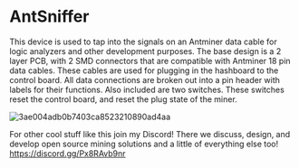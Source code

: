 # AntSniffer
This device is used to tap into the signals on an Antminer data cable for logic analyzers and other development purposes.
The base design is a 2 layer PCB, with 2 SMD connectors that are compatible with Antminer 18 pin data cables. 
These cables are used for plugging in the hashboard to the control board.
All data connections are broken out into a pin header with labels for their functions. Also included are two switches.
These switches reset the control board, and reset the plug state of the miner. 



![3ae004adb0b7403ca8523210890ad4aa](https://github.com/SirVapes/AntSniffer/assets/122687124/e9d4061b-8b54-4894-ab3a-26dfec7085f6)

For other cool stuff like this join my Discord! There we discuss, design, and develop open source mining solutions and a little of everything else too!
https://discord.gg/Px8RAvb9nr
